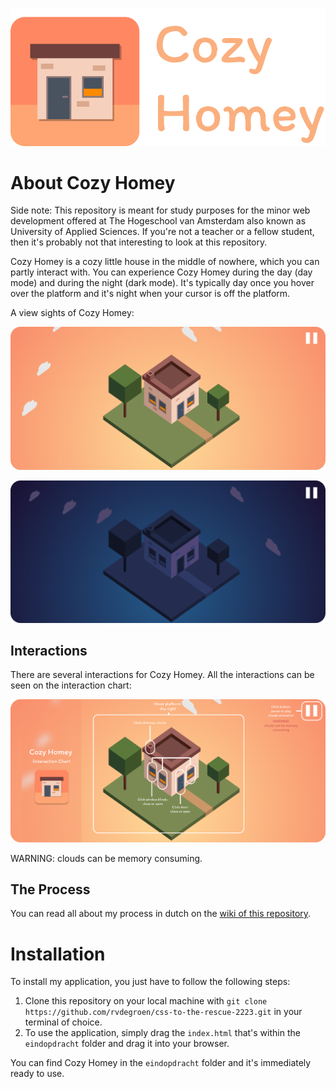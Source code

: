 ![logo](./images/logobig.png)

# About Cozy Homey

Side note: This repository is meant for study purposes for the minor web development offered at The Hogeschool van Amsterdam also known as University of Applied Sciences. If you're not a teacher or a fellow student, then it's probably not that interesting to look at this repository.

Cozy Homey is a cozy little house in the middle of nowhere, which you can partly interact with. You can experience Cozy Homey during the day (day mode) and during the night (dark mode). It's typically day once you hover over the platform and it's night when your cursor is off the platform.

A view sights of Cozy Homey:

![cozy homey during the day](./images/day.png)

![cozy homey during the night](./images/night.png)

## Interactions

There are several interactions for Cozy Homey. All the interactions can be seen on the interaction chart:

![interaction chart](./images/chart.png)

WARNING: clouds can be memory consuming.

## The Process

You can read all about my process in dutch on the [wiki of this repository](https://github.com/rvdegroen/css-to-the-rescue-2223/wiki).

# Installation

To install my application, you just have to follow the following steps:

1. Clone this repository on your local machine with `git clone https://github.com/rvdegroen/css-to-the-rescue-2223.git` in your terminal of choice.
2. To use the application, simply drag the `index.html` that's within the `eindopdracht` folder and drag it into your browser.

You can find Cozy Homey in the `eindopdracht` folder and it's immediately ready to use.

